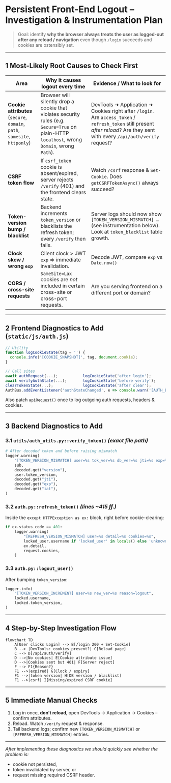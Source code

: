 # Persistent Front-End Logout – Investigation & Instrumentation Plan

> Goal: identify **why the browser always treats the user as logged-out after any reload / navigation** even though `/login` succeeds and cookies are ostensibly set.

---

## 1  Most-Likely Root Causes to Check First

| Area | Why it causes logout every time | Evidence / What to look for |
|------|---------------------------------|-----------------------------|
| **Cookie attributes** (`secure`, `domain`, `path`, `samesite`, `httponly`) | Browser will silently drop a cookie that violates security rules (e.g. `Secure=True` on plain-HTTP `localhost`, wrong `Domain`, wrong `Path`). | DevTools ➜ Application ➜ Cookies right after `/login`. Are `access_token` / `refresh_token` still present *after reload*? Are they sent with every `/api/auth/verify` request? |
| **CSRF token flow** | If `csrf_token` cookie is absent/expired, server rejects `/verify` (401) and the frontend clears state. | Watch `/csrf` response & `Set-Cookie`. Does `getCSRFTokenAsync()` always succeed? |
| **Token-version bump / blacklist** | Backend increments `token_version` or blacklists the refresh token; every `/verify` then fails. | Server logs should now show `[TOKEN_VERSION_MISMATCH] …` (see instrumentation below). Look at `token_blacklist` table growth. |
| **Clock skew / wrong `exp`** | Client clock > JWT `exp` ⇒ immediate invalidation. | Decode JWT, compare `exp` vs `Date.now()` |
| **CORS / cross-site requests** | `SameSite=Lax` cookies are *not* included in certain cross-site or cross-port requests. | Are you serving frontend on a different port or domain? |

---

## 2  Frontend Diagnostics to Add (`static/js/auth.js`)

```javascript
// Utility
function logCookieState(tag = '') {
  console.info('[COOKIE_SNAPSHOT]', tag, document.cookie);
}

// Call sites
await authRequest(...);           logCookieState('after login');
await verifyAuthState(...);       logCookieState('before verify');
clearTokenState(...);             logCookieState('after clear');
AuthBus.addEventListener('authStateChanged', e => console.warn('[AUTH_EVENT]', e.detail));
```

Also patch `apiRequest()` once to log outgoing auth requests, headers & cookies.

---

## 3  Backend Diagnostics to Add

### 3.1  `utils/auth_utils.py::verify_token()`  *(exact file path)*

```python
# After decoded token and before raising mismatch
logger.warning(
    "[TOKEN_VERSION_MISMATCH] user=%s tok_ver=%s db_ver=%s jti=%s exp=%s iat=%s",
    sub,
    decoded.get("version"),
    user.token_version,
    decoded.get("jti"),
    decoded.get("exp"),
    decoded.get("iat"),
)
```

### 3.2  `auth.py::refresh_token()`  *(lines ~415 ff.)*

Inside the `except HTTPException as ex:` block, right before cookie-clearing:

```python
if ex.status_code == 401:
    logger.warning(
        "[REFRESH_VERSION_MISMATCH] user=%s detail=%s cookies=%s",
        locked_user.username if 'locked_user' in locals() else 'unknown',
        ex.detail,
        request.cookies,
    )
```

### 3.3  `auth.py::logout_user()`

After bumping `token_version`:

```python
logger.info(
    "[TOKEN_VERSION_INCREMENT] user=%s new_ver=%s reason=logout",
    locked.username,
    locked.token_version,
)
```

---

## 4  Step-by-Step Investigation Flow

```mermaid
flowchart TD
    A[User clicks Login] --> B[/login 200 + Set-Cookie]
    B --> |DevTools: cookies present?| C[Reload page]
    C --> D[/api/auth/verify]
    D -->|No cookies| E[Cookie attribute issue]
    D -->|Cookies sent but 401| F[Server reject]
    F --> F1{Reason?}
    F1 -->|expired| G[Clock / expiry]
    F1 -->|token version| H[DB version / blacklist]
    F1 -->|csrf| I[Missing/expired CSRF cookie]
```

---

## 5  Immediate Manual Checks

1. Log in once, **don’t reload**, open DevTools → Application → Cookies – confirm attributes.
2. Reload. Watch `/verify` request & response.
3. Tail backend logs; confirm new `[TOKEN_VERSION_MISMATCH]` or `[REFRESH_VERSION_MISMATCH]` entries.

---

*After implementing these diagnostics we should quickly see whether the problem is:*

* cookie not persisted,
* token invalidated by server, or
* request missing required CSRF header.
